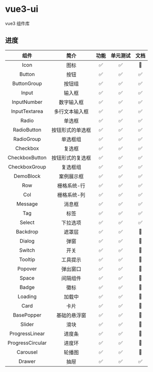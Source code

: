 # vue3-ui

vue3 组件库

## 进度

|       组件       |       简介       |        功能        |      单元测试      |        文档        |
| :--------------: | :--------------: | :----------------: | :----------------: | :----------------: |
|       Icon       |       图标       | :white_check_mark: | :white_check_mark: |   :construction:   |
|      Button      |       按钮       | :white_check_mark: | :white_check_mark: | :white_check_mark: |
|   ButtonGroup    |      按钮组      | :white_check_mark: | :white_check_mark: | :white_check_mark: |
|      Input       |      输入框      | :white_check_mark: | :white_check_mark: | :white_check_mark: |
|   InputNumber    |    数字输入框    | :white_check_mark: | :white_check_mark: | :white_check_mark: |
|  InputTextarea   |  多行文本输入框  | :white_check_mark: | :white_check_mark: | :white_check_mark: |
|      Radio       |      单选框      | :white_check_mark: | :white_check_mark: | :white_check_mark: |
|   RadioButton    | 按钮形式的单选框 | :white_check_mark: | :white_check_mark: | :white_check_mark: |
|    RadioGroup    |     单选框组     | :white_check_mark: | :white_check_mark: | :white_check_mark: |
|     Checkbox     |      复选框      | :white_check_mark: | :white_check_mark: | :white_check_mark: |
|  CheckboxButton  | 按钮形式的复选框 | :white_check_mark: | :white_check_mark: | :white_check_mark: |
|  CheckboxGroup   |     复选框组     | :white_check_mark: | :white_check_mark: | :white_check_mark: |
|    DemoBlock     |    案例展示框    | :white_check_mark: | :white_check_mark: | :white_check_mark: |
|       Row        |   栅格系统-行    | :white_check_mark: | :white_check_mark: | :white_check_mark: |
|       Col        |   栅格系统-列    | :white_check_mark: | :white_check_mark: | :white_check_mark: |
|     Message      |      消息框      | :white_check_mark: | :white_check_mark: | :white_check_mark: |
|       Tag        |       标签       | :white_check_mark: | :white_check_mark: |   :white_check_mark:   |
|      Select      |     下拉选项     | :white_check_mark: | :white_check_mark: | :white_check_mark: |
|     Backdrop     |      遮罩层      | :white_check_mark: | :white_check_mark: |   :construction:   |
|      Dialog      |       弹窗       | :white_check_mark: | :white_check_mark: |   :construction:   |
|      Switch      |       开关       | :white_check_mark: | :white_check_mark: |   :construction:   |
|     Tooltip      |     工具提示     | :white_check_mark: | :white_check_mark: |   :construction:   |
|     Popover      |     弹出窗口     | :white_check_mark: | :white_check_mark: |   :construction:   |
|      Space       |     间隔组件     | :white_check_mark: | :white_check_mark: |   :construction:   |
|      Badge       |       徽标       | :white_check_mark: | :white_check_mark: |   :construction:   |
|     Loading      |      加载中      | :white_check_mark: | :white_check_mark: |   :construction:   |
|       Card       |       卡片       | :white_check_mark: | :white_check_mark: |   :construction:   |
|    BasePopper    |   基础的悬浮窗   | :white_check_mark: | :white_check_mark: |   :construction:   |
|      Slider      |       滑块       | :white_check_mark: | :white_check_mark: |   :construction:   |
|  ProgressLinear  |      进度条      | :white_check_mark: | :white_check_mark: |   :construction:   |
| ProgressCircular |      进度环      | :white_check_mark: | :white_check_mark: |   :construction:   |
|     Carousel     |      轮播图      | :white_check_mark: | :white_check_mark: |   :construction:   |
|      Drawer      |       抽屉       | :white_check_mark: | :white_check_mark: | :white_check_mark: |